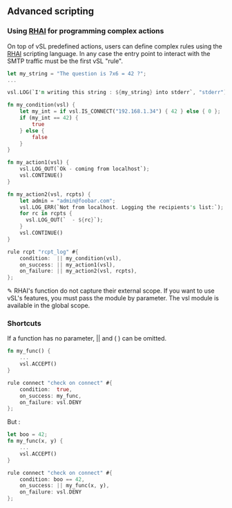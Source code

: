 ## Advanced scripting

### Using [RHAI](https://rhai.rs/) for programming complex actions

On top of vSL predefined actions, users can define complex rules using the [RHAI](https://rhai.rs/) scripting language.
In any case the entry point to interact with the SMTP traffic must be the first vSL "rule".

```rust
let my_string = "The question is 7x6 = 42 ?";
...

vsl.LOG(`I'm writing this string : ${my_string} into stderr`, "stderr");
```

```rust
fn my_condition(vsl) {
    let my_int = if vsl.IS_CONNECT("192.168.1.34") { 42 } else { 0 };
    if (my_int == 42) {
        true
    } else {
        false
    }
}

fn my_action1(vsl) {
    vsl.LOG_OUT(`Ok - coming from localhost`);
    vsl.CONTINUE()
}

fn my_action2(vsl, rcpts) {
    let admin = "admin@foobar.com";
    vsl.LOG_ERR(`Not from localhost. Logging the recipients's list:`);
    for rc in rcpts {
      vsl.LOG_OUT(`  - ${rc}`);
    }
    vsl.CONTINUE()
}

rule rcpt "rcpt_log" #{
    condition:  || my_condition(vsl),
    on_success: || my_action1(vsl),
    on_failure: || my_action2(vsl, rcpts),
};
```

&#9998; RHAI's function do not capture their external scope. If you want to use vSL's features, you must pass the module by parameter. The vsl module is available in the global scope.

### Shortcuts

If a function has no parameter, || and ( ) can be omitted.

```rust
fn my_func() {
    ...
    vsl.ACCEPT()
}

rule connect "check on connect" #{
    condition:  true,
    on_success: my_func,
    on_failure: vsl.DENY
};
```

But :

```rust
let boo = 42;
fn my_func(x, y) {
    ...
    vsl.ACCEPT()
}

rule connect "check on connect" #{
    condition: boo == 42,
    on_success: || my_func(x, y),
    on_failure: vsl.DENY
};
```
